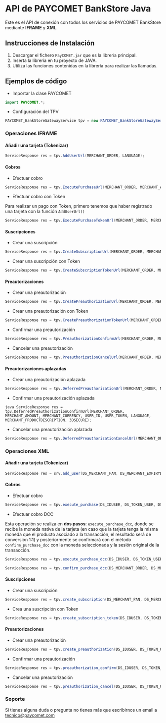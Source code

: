 ﻿# API de PAYCOMET BankStore Java

Este es el API de conexión con todos los servicios de PAYCOMET BankStore mediante **IFRAME** y **XML**.

## Instrucciones de Instalación

1. Descargar el fichero `PayCOMET.jar` que es la librería principal.
2. Inserta la librería en tu proyecto de JAVA.
3. Utiliza las funciones contenidas en la librería para realizar las llamadas.


## Ejemplos de código

* Importar la clase PAYCOMET

```java
import PAYCOMET.*;
```

* Configuración del TPV

```java
PAYCOMET_BankStoreGatewayService tpv = new PAYCOMET_BankStoreGatewayService(MERCHANT_MERCHANTCODE , MERCHANT_TERMINAL , Password,  MERCHANT_JETID, 	ORIGINAL_IP);
```


### Operaciones IFRAME

#### Añadir una tarjeta (Tokenizar)

```java
ServiceResponse res = tpv.AddUserUrl(MERCHANT_ORDER, LANGUAGE);
```

#### Cobros
* Efectuar cobro

```java
ServiceResponse res = tpv.ExecutePurchaseUrl(MERCHANT_ORDER, MERCHANT_AMOUNT, MERCHANT_CURRENCY, LANGUAGE, MERCHANT_PRODUCTDESCRIPTION, 3DSECURE);
```

* Efectuar cobro con Token

Para realizar un pago con Token, primero tenemos que haber registrado una tarjeta con la función `AddUserUrl()`

```java
ServiceResponse res = tpv.ExecutePurchaseTokenUrl(MERCHANT_ORDER, MERCHANT_AMOUNT, MERCHANT_CURRENCY, USER_ID, USER_TOKEN, LANGUAGE, MERCHANT_PRODUCTDESCRIPTION, 3DSECURE);
```

#### Suscripciones

* Crear una suscripción

```java
ServiceResponse res = tpv.CreateSubscriptionUrl(MERCHANT_ORDER, MERCHANT_AMOUNT, MERCHANT_CURRENCY, SUBSCRIPTION_STARTDATE, SUBSCRIPTION_ENDTDATE, SUBSCRIPTION_PERIODICITY, LANGUAGE, MERCHANT_PRODUCTDESCRIPTION, 3DSECURE);
```

* Crear una suscripción con Token

```java 
ServiceResponse res = tpv.CreateSubscriptionTokenUrl(MERCHANT_ORDER, MERCHANT_AMOUNT, MERCHANT_CURRENCY, SUBSCRIPTION_STARTDATE, SUBSCRIPTION_ENDTDATE, SUBSCRIPTION_PERIODICITY, USER_ID, USER_TOKEN, LANGUAGE, 3DSECURE);
```

#### Preautorizaciones
* Crear una preautorización

```java 
ServiceResponse res = tpv.CreatePreauthorizationUrl(MERCHANT_ORDER, MERCHANT_AMOUNT, MERCHANT_CURRENCY, LANGUAGE, MERCHANT_PRODUCTDESCRIPTION, 3DSECURE);
```

* Crear una preautorización con Token

```java 
ServiceResponse res = tpv.CreatePreauthorizationTokenUrl(MERCHANT_ORDER, MERCHANT_AMOUNT, MERCHANT_CURRENCY, USER_ID, USER_TOKEN, LANGUAGE, MERCHANT_PRODUCTDESCRIPTION, 3DSECURE);
```

* Confirmar una preautorización

```java 
ServiceResponse res = tpv.PreauthorizationConfirmUrl(MERCHANT_ORDER, MERCHANT_AMOUNT, MERCHANT_CURRENCY, USER_ID, USER_TOKEN, LANGUAGE, MERCHANT_PRODUCTDESCRIPTION, 3DSECURE);
```

* Cancelar una preautorización

```java 
ServiceResponse res = tpv.PreauthorizationCancelUrl(MERCHANT_ORDER, MERCHANT_AMOUNT, MERCHANT_CURRENCY, USER_ID, USER_TOKEN, LANGUAGE, MERCHANT_PRODUCTDESCRIPTION, 3DSECURE);
```

#### Preautorizaciones aplazadas
* Crear una preautorización aplazada

```java 
ServiceResponse res = tpv.DeferredPreauthorizationUrl(MERCHANT_ORDER, MERCHANT_AMOUNT, MERCHANT_CURRENCY, LANGUAGE, MERCHANT_PRODUCTDESCRIPTION, 3DSECURE, MERCHANT_SCORING);
```

* Confirmar una preautorización aplazada

```
java ServiceResponse res = tpv.DeferredPreauthorizationConfirmUrl(MERCHANT_ORDER, MERCHANT_AMOUNT, MERCHANT_CURRENCY, USER_ID, USER_TOKEN, LANGUAGE, MERCHANT_PRODUCTDESCRIPTION, 3DSECURE);
```

* Cancelar una preautorización aplazada

```java 
ServiceResponse res = tpv.DeferredPreauthorizationCancelUrl(MERCHANT_ORDER, MERCHANT_AMOUNT, MERCHANT_CURRENCY, USER_ID, USER_TOKEN, LANGUAGE, MERCHANT_PRODUCTDESCRIPTION, 3DSECURE);
```


### Operaciones XML

#### Añadir una tarjeta (Tokenizar)

```java 
ServiceResponse res = srv.add_user(DS_MERCHANT_PAN, DS_MERCHANT_EXPIRYDATE, DS_MERCHANT_CVV2, DS_MERCHANT_CARDHOLDERNAME);
```

#### Cobros

* Efectuar cobro

```java 
ServiceResponse res = tpv.execute_purchase(DS_IDUSER, DS_TOKEN_USER, DS_MERCHANT_AMOUNT, DS_MERCHANT_ORDER, DS_MERCHANT_CURRENCY, DS_MERCHANT_PRODUCTDESCRIPTION, DS_MERCHANT_OWNER, DS_MERCHANT_SCORING);
```

* Efectuar cobro DCC

Esta operación se realiza en **dos pasos**:
`execute_purchase_dcc`, donde se recibe la moneda nativa de la tarjeta (en caso que la tarjeta tenga la misma moneda que el producto asociado a la transacción, el resultado será de conversión 1:1) y posteriormente se confirmará con el método `confirm_purchase_dcc` con la moneda seleccionada y la sesión original de la transacción.

```java 
ServiceResponse res = tpv.execute_purchase_dcc(DS_IDUSER, DS_TOKEN_USER, DS_MERCHANT_AMOUNT, DS_MERCHANT_ORDER, DS_MERCHANT_CURRENCY, DS_MERCHANT_PRODUCTDESCRIPTION, DS_MERCHANT_OWNER);
```

```java 
ServiceResponse res = tpv.confirm_purchase_dcc(DS_MERCHANT_ORDER, DS_MERCHANT_DCC_CURRENCY, DS_MERCHANT_DCC_SESSION);
```

#### Suscripciones

* Crear una suscripción

```java 
ServiceResponse res = tpv.create_subscription(DS_MERCHANT_PAN, DS_MERCHANT_EXPIRYDATE, DS_MERCHANT_CVV2, DS_SUBSCRIPTION_STARTDATE, DS_SUBSCRIPTION_ENDDATE, DS_SUBSCRIPTION_ORDER, DS_SUBSCRIPTION_PERIODICITY, DS_SUBSCRIPTION_AMOUNT, DS_SUBSCRIPTION_CURRENCY, DS_EXECUTE, DS_MERCHANT_CARDHOLDERNAME, DS_MERCHANT_SCORING);
```

* Crea una suscripción con Token

```java 
ServiceResponse res = tpv.create_subscription_token(DS_IDUSER, DS_TOKEN_USER, DS_SUBSCRIPTION_STARTDATE, DS_SUBSCRIPTION_ENDDATE, DS_SUBSCRIPTION_ORDER, DS_SUBSCRIPTION_PERIODICITY, DS_SUBSCRIPTION_AMOUNT, DS_SUBSCRIPTION_CURRENCY, DS_MERCHANT_SCORING);
```

#### Preautorizaciones

* Crear una preautorización

```java 
ServiceResponse res = tpv.create_preauthorization(DS_IDUSER, DS_TOKEN_USER, DS_MERCHANT_AMOUNT, DS_MERCHANT_ORDER, DS_MERCHANT_CURRENCY, DS_MERCHANT_PRODUCTDESCRIPTION, DS_MERCHANT_OWNER, DS_MERCHANT_SCORING);
```

* Confirmar una preautorización

```java 
ServiceResponse res = tpv.preauthorization_confirm(DS_IDUSER, DS_TOKEN_USER, DS_MERCHANT_AMOUNT, DS_MERCHANT_ORDER);
```

* Cancelar una preautorización

```java 
ServiceResponse res = tpv.preauthorization_cancel(DS_IDUSER, DS_TOKEN_USER, DS_MERCHANT_AMOUNT, DS_MERCHANT_ORDER);
```


### Soporte

Si tienes alguna duda o pregunta no tienes más que escribirnos un email a [tecnico@paycomet.com](mailto:tecnico@paycomet.com)



